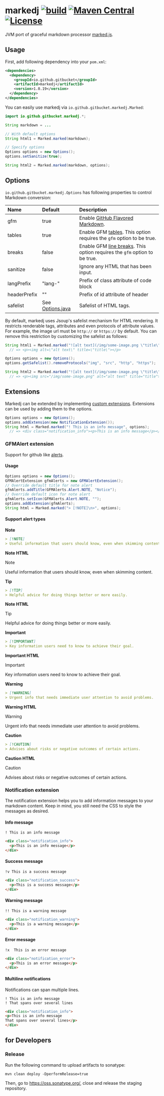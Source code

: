 # markedj [![build](https://github.com/gitbucket/markedj/workflows/build/badge.svg?branch=master)](https://github.com/gitbucket/markedj/actions?query=branch%3Amaster+workflow%3Abuild) [![Maven Central](https://maven-badges.herokuapp.com/maven-central/io.github.gitbucket/markedj/badge.svg)](https://maven-badges.herokuapp.com/maven-central/io.github.gitbucket/markedj) [![License](https://img.shields.io/badge/License-Apache%202.0-blue.svg)](https://github.com/gitbucket/markedj/blob/master/LICENSE)

JVM port of graceful markdown processor [marked.js](https://github.com/chjj/marked).

## Usage

First, add following dependency into your `pom.xml`:

```xml
<dependencies>
  <dependency>
    <groupId>io.github.gitbucket</groupId>
    <artifactId>markedj</artifactId>
    <version>1.0.19</version>
  </dependency>
</dependencies>
```

You can easily use markedj via `io.github.gitbucket.markedj.Marked`:

```java
import io.github.gitbucket.markedj.*;

String markdown = ...

// With default options
String html1 = Marked.marked(markdown);

// Specify options
Options options = new Options();
options.setSanitize(true);

String html2 = Marked.marked(markdown, options);
```

## Options

`io.github.gitbucket.markedj.Options` has following properties to control Markdown conversion:

Name         | Default | Description
:------------|:--------|:------------
gfm          | true    | Enable [GitHub Flavored Markdown](https://help.github.com/articles/github-flavored-markdown).
tables       | true    | Enable GFM [tables](https://github.com/adam-p/markdown-here/wiki/Markdown-Cheatsheet#wiki-tables). This option requires the `gfm` option to be true.
breaks       | false   | Enable GFM [line breaks](https://help.github.com/articles/github-flavored-markdown#newlines). This option requires the `gfm` option to be true.
sanitize     | false   | Ignore any HTML that has been input.
langPrefix   | "lang-" | Prefix of class attribute of code block
headerPrefix | ""      | Prefix of id attribute of header
safelist     | See [Options.java](https://github.com/gitbucket/markedj/blob/master/src/main/java/io/github/gitbucket/markedj/Options.java) | Safelist of HTML tags.

By default, markedj uses Jsoup's safelist mechanism for HTML rendering. It restricts renderable tags, attributes and even protocols of attribute values. For example, the image url must be `http://` or `https://` by default. You can remove this restriction by customizing the safelist as follows:

```java
String html1 = Marked.marked("![alt text](/img/some-image.png \"title\")");
  // => <p><img alt=\"alt text\" title=\"title\"></p>

Options options = new Options();
options.getSafelist().removeProtocols("img", "src", "http", "https");

String html2 = Marked.marked("![alt text](/img/some-image.png \"title\")", options);
  // => <p><img src="/img/some-image.png" alt="alt text" title="title"></p>
```

## Extensions

Markedj can be extended by implementing [custom extensions](https://github.com/gitbucket/markedj/blob/master/src/main/java/io/github/gitbucket/markedj/extension/Extension.java).
Extensions can be used by adding them to the options.

```java
Options options = new Options();
options.addExtension(new NotificationExtension());
String html = Marked.marked("! This is an info message", options);
  // => <div class="notification_info"><p>This is an info message</p></div>
```

### GFMAlert extension

Support for github like [alerts](https://docs.github.com/en/get-started/writing-on-github/getting-started-with-writing-and-formatting-on-github/basic-writing-and-formatting-syntax#alerts).

#### Usage

```java
Options options = new Options();
GFMAlertExtension gfmAlerts = new GFMAlertExtension();
// Override default title for note alert
gfmAlerts.addTitle(GFMAlerts.Alert.NOTE, "Notice");
// Override default icon for note alert
gfmAlerts.setIcon(GFMAlerts.Alert.NOTE, "");
options.addExtension(gfmAlerts);
String html = Marked.marked("> [!NOTE]\n>", options);
```

#### Support alert types

**Note**
```markdown
> [!NOTE]
> Useful information that users should know, even when skimming content.
```
**Note HTML**
> [!NOTE]
> Useful information that users should know, even when skimming content.

**Tip**
```markdown
> [!TIP]
> Helpful advice for doing things better or more easily.
```
**Note HTML**
> [!TIP]
> Helpful advice for doing things better or more easily.

**Important**
```markdown
> [!IMPORTANT]
> Key information users need to know to achieve their goal.
```
**Important HTML**
> [!IMPORTANT]
> Key information users need to know to achieve their goal.

**Warning**
```markdown
> [!WARNING]
> Urgent info that needs immediate user attention to avoid problems.
```
**Warning HTML**
> [!WARNING]
> Urgent info that needs immediate user attention to avoid problems.

**Caution**
```markdown
> [!CAUTION]
> Advises about risks or negative outcomes of certain actions.
```
**Caution HTML**
> [!CAUTION]
> Advises about risks or negative outcomes of certain actions.

### Notification extension

The notification extension helps you to add information messages to your markdown content.
Keep in mind, you still need the CSS to style the messages as desired.

#### Info message
```text
! This is an info message
```
```html
<div class="notification_info">
  <p>This is an info message</p>
</div>
```

#### Success message
```text
!v This is a success message
```
```html
<div class="notification_success">
  <p>This is a success message</p>
</div>
```

#### Warning message
```text
!! This is a warning message
```
```html
<div class="notification_warning">
  <p>This is a warning message</p>
</div>
```

#### Error message
```text
!x  This is an error message
```
```html
<div class="notification_error">
  <p>This is an error message</p>
</div>
```

#### Multiline notifications
Notifications can span multiple lines.

```text
! This is an info message
! That spans over several lines
```
```html
<div class="notification_info">
<p>This is an info message
That spans over several lines</p>
</div>
```

## for Developers

### Release

Run the following command to upload artifacts to sonatype:

```
mvn clean deploy -DperformRelease=true
```

Then, go to https://oss.sonatype.org/, close and release the staging repository. 

